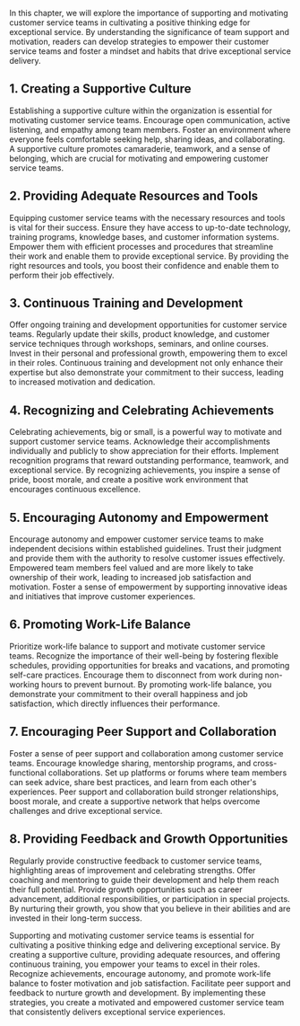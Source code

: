 
In this chapter, we will explore the importance of supporting and motivating customer service teams in cultivating a positive thinking edge for exceptional service. By understanding the significance of team support and motivation, readers can develop strategies to empower their customer service teams and foster a mindset and habits that drive exceptional service delivery.

**1. Creating a Supportive Culture**
------------------------------------

Establishing a supportive culture within the organization is essential for motivating customer service teams. Encourage open communication, active listening, and empathy among team members. Foster an environment where everyone feels comfortable seeking help, sharing ideas, and collaborating. A supportive culture promotes camaraderie, teamwork, and a sense of belonging, which are crucial for motivating and empowering customer service teams.

**2. Providing Adequate Resources and Tools**
---------------------------------------------

Equipping customer service teams with the necessary resources and tools is vital for their success. Ensure they have access to up-to-date technology, training programs, knowledge bases, and customer information systems. Empower them with efficient processes and procedures that streamline their work and enable them to provide exceptional service. By providing the right resources and tools, you boost their confidence and enable them to perform their job effectively.

**3. Continuous Training and Development**
------------------------------------------

Offer ongoing training and development opportunities for customer service teams. Regularly update their skills, product knowledge, and customer service techniques through workshops, seminars, and online courses. Invest in their personal and professional growth, empowering them to excel in their roles. Continuous training and development not only enhance their expertise but also demonstrate your commitment to their success, leading to increased motivation and dedication.

**4. Recognizing and Celebrating Achievements**
-----------------------------------------------

Celebrating achievements, big or small, is a powerful way to motivate and support customer service teams. Acknowledge their accomplishments individually and publicly to show appreciation for their efforts. Implement recognition programs that reward outstanding performance, teamwork, and exceptional service. By recognizing achievements, you inspire a sense of pride, boost morale, and create a positive work environment that encourages continuous excellence.

**5. Encouraging Autonomy and Empowerment**
-------------------------------------------

Encourage autonomy and empower customer service teams to make independent decisions within established guidelines. Trust their judgment and provide them with the authority to resolve customer issues effectively. Empowered team members feel valued and are more likely to take ownership of their work, leading to increased job satisfaction and motivation. Foster a sense of empowerment by supporting innovative ideas and initiatives that improve customer experiences.

**6. Promoting Work-Life Balance**
----------------------------------

Prioritize work-life balance to support and motivate customer service teams. Recognize the importance of their well-being by fostering flexible schedules, providing opportunities for breaks and vacations, and promoting self-care practices. Encourage them to disconnect from work during non-working hours to prevent burnout. By promoting work-life balance, you demonstrate your commitment to their overall happiness and job satisfaction, which directly influences their performance.

**7. Encouraging Peer Support and Collaboration**
-------------------------------------------------

Foster a sense of peer support and collaboration among customer service teams. Encourage knowledge sharing, mentorship programs, and cross-functional collaborations. Set up platforms or forums where team members can seek advice, share best practices, and learn from each other's experiences. Peer support and collaboration build stronger relationships, boost morale, and create a supportive network that helps overcome challenges and drive exceptional service.

**8. Providing Feedback and Growth Opportunities**
--------------------------------------------------

Regularly provide constructive feedback to customer service teams, highlighting areas of improvement and celebrating strengths. Offer coaching and mentoring to guide their development and help them reach their full potential. Provide growth opportunities such as career advancement, additional responsibilities, or participation in special projects. By nurturing their growth, you show that you believe in their abilities and are invested in their long-term success.

Supporting and motivating customer service teams is essential for cultivating a positive thinking edge and delivering exceptional service. By creating a supportive culture, providing adequate resources, and offering continuous training, you empower your teams to excel in their roles. Recognize achievements, encourage autonomy, and promote work-life balance to foster motivation and job satisfaction. Facilitate peer support and feedback to nurture growth and development. By implementing these strategies, you create a motivated and empowered customer service team that consistently delivers exceptional service experiences.
